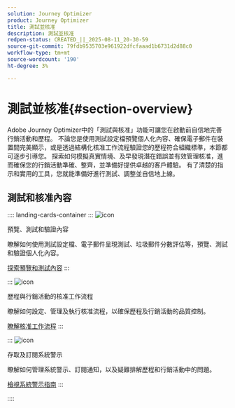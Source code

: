 ```yaml
---
solution: Journey Optimizer
product: Journey Optimizer
title: 測試並核准
description: 測試並核准
redpen-status: CREATED_||_2025-08-11_20-30-59
source-git-commit: 79fdb9535703e961922dfcfaaad1b6731d2d88c0
workflow-type: tm+mt
source-wordcount: '190'
ht-degree: 3%

---
```



# 測試並核准{#section-overview}

Adobe Journey Optimizer中的「測試與核准」功能可讓您在啟動前自信地完善行銷活動和歷程。 不論您是使用測試設定檔預覽個人化內容、確保電子郵件在裝置間完美顯示，或是透過結構化核准工作流程驗證您的歷程符合組織標準，本節都可逐步引導您。 探索如何模擬真實情境、及早發現潛在錯誤並有效管理核准，進而確保您的行銷活動準確、整齊，並準備好提供卓越的客戶體驗。 有了清楚的指示和實用的工具，您就能準備好進行測試、調整並自信地上線。

## 測試和核准內容

:::: landing-cards-container
:::
![icon](https://cdn.experienceleague.adobe.com/icons/list-check.svg?lang=zh-Hant)

預覽、測試和驗證內容

瞭解如何使用測試設定檔、電子郵件呈現測試、垃圾郵件分數評估等，預覽、測試和驗證個人化內容。

[探索預覽和測試內容](preview-test-landing-page.md)
:::

:::
![icon](https://cdn.experienceleague.adobe.com/icons/gear.svg?lang=zh-Hant)

歷程與行銷活動的核准工作流程

瞭解如何設定、管理及執行核准流程，以確保歷程及行銷活動的品質控制。

[瞭解核准工作流程](approve-landing-page.md)
:::

:::
![icon](https://cdn.experienceleague.adobe.com/icons/bell.svg?lang=zh-Hant)

存取及訂閱系統警示

瞭解如何管理系統警示、訂閱通知，以及疑難排解歷程和行銷活動中的問題。

[檢視系統警示指南](../using/reports/alerts.md)
:::

::::
